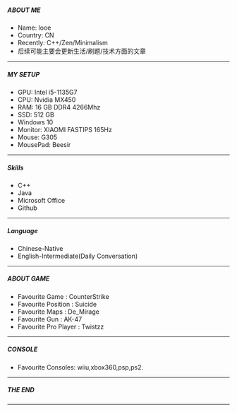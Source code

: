 #####  ABOUT ME
- Name: looe
- Country: CN
- Recently: C++/Zen/Minimalism 
- 后续可能主要会更新生活/刷题/技术方面的文章

---
##### MY SETUP
- GPU: Intel i5-1135G7
- CPU: Nvidia MX450
- RAM: 16 GB DDR4 4266Mhz
- SSD: 512 GB
- Windows 10
- Monitor: XIAOMI FASTIPS 165Hz
- Mouse: G305
- MousePad: Beesir

---
##### Skills
- C++
- Java
- Microsoft Office
- Github
---
##### Language
- Chinese-Native
- English-Intermediate(Daily Conversation)

---
##### ABOUT GAME
- Favourite Game : CounterStrike
- Favourite Position : Suicide
- Favourite Maps : De_Mirage
- Favourite Gun : AK-47
- Favourite Pro Player : Twistzz
---
##### CONSOLE

- Favourite Consoles: wiiu,xbox360,psp,ps2.
---
##### THE END
---